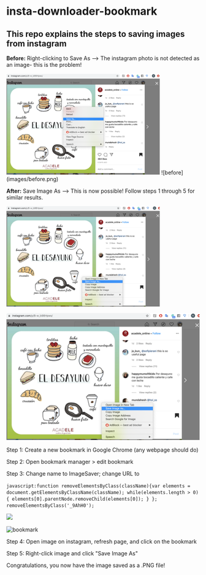 # insta-downloader-bookmark


## This repo explains the steps to saving images from instagram 

**Before:** Right-clicking to Save As --> The instagram photo is not detected as an image- this is the problem!

<img src="images/before.png" width=400>
![before](images/before.png)

**After:** Save Image As  --> This is now possible!  Follow steps 1 through 5 for similar results. 

<img src="images/after.png" width=400>

![after](images/after.png)



Step 1: Create a new bookmark in Google Chrome (any webpage should do)

Step 2: Open bookmark manager > edit bookmark

Step 3: Change name to ImageSaver; change URL to 

```javascript:function removeElementsByClass(className){var elements = document.getElementsByClassName(className); while(elements.length > 0){ elements[0].parentNode.removeChild(elements[0]); } }; removeElementsByClass('_9AhH0');```


<img src="images/bookmark_editor.png" width=400>

![bookmark](images/bookmark_editor.png)

Step 4: Open image on instagram, refresh page, and click on the bookmark

Step 5: Right-click image and click "Save Image As"

Congratulations, you now have the image saved as a .PNG file!


